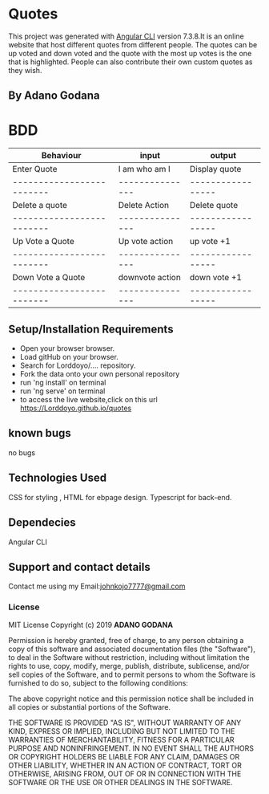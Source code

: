 # Quotes

This project was generated with [Angular CLI](https://github.com/angular/angular-cli) version 7.3.8.It is an online website that host different quotes from different people. The quotes can be up voted and down voted and the quote with the most up votes is the one that is highlighted. People can also contribute their own custom quotes as they wish.
## By Adano Godana

# BDD
|    Behaviour            |    input      |    output       |
|-------------------------|---------------|-----------------|
|Enter Quote              | I am who am I |Display quote    |
|-------------------------|---------------|-----------------|
|Delete a quote           |Delete Action  |Delete quote     |
|-------------------------|---------------|-----------------|
|Up Vote a Quote          |Up vote action |up vote +1       |
|-------------------------|---------------|-----------------|
|Down Vote a Quote        |downvote action| down vote +1    |
|-------------------------|---------------|-----------------|


## Setup/Installation Requirements
* Open your browser browser.
* Load gitHub on your browser.
* Search for Lorddoyo/.... repository.
* Fork the data onto your own personal repository
* run 'ng install' on terminal
* run 'ng serve' on terminal
* to access the live website,click on this url https://Lorddoyo.github.io/quotes
## known bugs

no bugs

## Technologies Used

CSS for styling , HTML for ebpage design. Typescript for back-end.

## Dependecies

Angular CLI

## Support and contact details

Contact me using my Email:johnkojo7777@gmail.com

### License
MIT License  Copyright (c) 2019 **ADANO GODANA**

Permission is hereby granted, free of charge, to any person obtaining a copy
of this software and associated documentation files (the "Software"), to deal
in the Software without restriction, including without limitation the rights
to use, copy, modify, merge, publish, distribute, sublicense, and/or sell
copies of the Software, and to permit persons to whom the Software is
furnished to do so, subject to the following conditions:

The above copyright notice and this permission notice shall be included in all
copies or substantial portions of the Software.

THE SOFTWARE IS PROVIDED "AS IS", WITHOUT WARRANTY OF ANY KIND, EXPRESS OR
IMPLIED, INCLUDING BUT NOT LIMITED TO THE WARRANTIES OF MERCHANTABILITY,
FITNESS FOR A PARTICULAR PURPOSE AND NONINFRINGEMENT. IN NO EVENT SHALL THE
AUTHORS OR COPYRIGHT HOLDERS BE LIABLE FOR ANY CLAIM, DAMAGES OR OTHER
LIABILITY, WHETHER IN AN ACTION OF CONTRACT, TORT OR OTHERWISE, ARISING FROM,
OUT OF OR IN CONNECTION WITH THE SOFTWARE OR THE USE OR OTHER DEALINGS IN THE
SOFTWARE.
